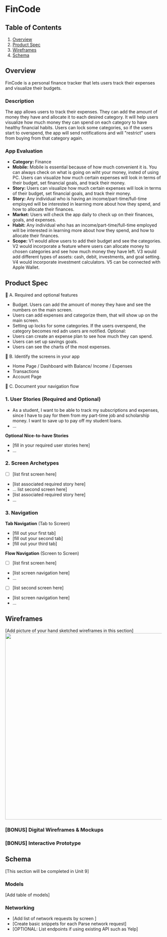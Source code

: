 # FinCode

## Table of Contents

1. [Overview](#Overview)
2. [Product Spec](#Product-Spec)
3. [Wireframes](#Wireframes)
4. [Schema](#Schema)

## Overview

FinCode is a personal finance tracker that lets users track their expenses and visualize their budgets.

### Description

The app allows users to track their expenses. They can add the amount of money they have and allocate it to each desired category. It will help users visualize how much money they can spend on each category to have healthy financial habits. Users can lock some categories, so if the users start to overspend, the app will send notifications and will "restrict" users from buying from that category again. 

### App Evaluation

- **Category:** Finance
- **Mobile:**  Mobile is essential because of how much convenient it is. You can always check on what is going on wiht your money, insted of using PC. Users can visualize how much certain expenses will look in terms of their budget, set financial goals, and track their money. 
- **Story:**  Users can visualize how much certain expenses will look in terms of their budget, set financial goals, and track their money.
- **Story:** Any individual who is having an income/part-time/full-time employed will be interested in learning more about how they spend, and how to allocate their finances. 
- **Market:** Users will check the app daily to check up on their finances, goals, and expenses. 
- **Habit:** Any individual who has an income/part-time/full-time employed will be interested in learning more about how they spend, and how to allocate their finances. 
- **Scope:** V1 would allow users to add their budget and see the categories. V2 would incorporate a feature where users can allocate money to chosen categories and see how much money they have left. V3 would add different types of assets: cash, debit, investments, and goal setting. V4 would incorporate investment calculators. V5 can be connected with Apple Wallet.

## Product Spec
🎯 A. Required and optional features
- Budget. Users can add the amount of money they have and see the numbers on the main screen.
- Users can add expenses and categorize them, that will show up on the main screen.
- Setting up locks for some categories. If the users overspend, the category becomes red adn users are notified.
Optional:
- Users can create an expense plan to see how much they can spend.
- Users can set up savings goals.
- Users can see the charts of the most expenses. 

🎯 B. Identify the screens in your app
- Home Page / Dashboard with Balance/ Income / Expenses
- Transactions
- Account Page

🎯 C. Document your navigation flow

### 1. User Stories (Required and Optional)

* As a student, I want to be able to track my subscriptions and expenses, since I have to pay for them from my part-time job and scholarship money. I want to save up to pay off my student loans. 
* ...

**Optional Nice-to-have Stories**

* [fill in your required user stories here]
* ...

### 2. Screen Archetypes

- [ ] [list first screen here]
* [list associated required story here]
* ...
list second screen here]
* [list associated required story here]
* ...

### 3. Navigation

**Tab Navigation** (Tab to Screen)

* [fill out your first tab]
* [fill out your second tab]
* [fill out your third tab]

**Flow Navigation** (Screen to Screen)

- [ ] [list first screen here]
* [list screen navigation here]
* ...
- [ ] [list second screen here]
* [list screen navigation here]
* ...

## Wireframes

[Add picture of your hand sketched wireframes in this section]
<img src="YOUR_WIREFRAME_IMAGE_URL" width=600>

### [BONUS] Digital Wireframes & Mockups

### [BONUS] Interactive Prototype

## Schema 

[This section will be completed in Unit 9]

### Models

[Add table of models]

### Networking

- [Add list of network requests by screen ]
- [Create basic snippets for each Parse network request]
- [OPTIONAL: List endpoints if using existing API such as Yelp]
